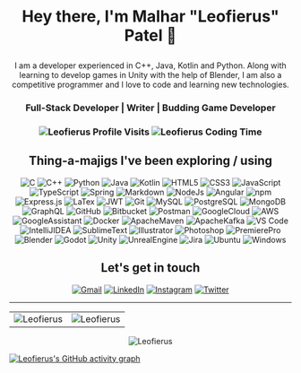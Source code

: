 <h1 align="center">
  
  Hey there, I'm Malhar "Leofierus" Patel 🦋
<!--   <img alt="emoji" width="40" src="https://github.com/buildkite/emojis/blob/main/img-apple-64/1f98b.png" /> -->
</h1>

<div>
  <p align="center">
  I am a developer experienced in C++, Java, Kotlin and Python. Along with learning to develop games in Unity with the help of Blender, I am also a competitive programmer and I love to code and learning new technologies.</h4>
  </p>
  <h3 align="center"> Full-Stack Developer | Writer | Budding Game Developer </h3>
</div>

<h3>
  <p align="center">
    <img src="https://komarev.com/ghpvc/?username=Leofierus&label=Profile%20views&color=6805D3&style=for-the-badge" alt="Leofierus Profile Visits" />
    <img src="https://wakatime.com/badge/user/b3f5de9c-62a4-4c11-92ec-78c46f18edb5.svg?style=for-the-badge" alt="Leofierus Coding Time" />
<!--    <img src="https://www.codewars.com/users/Leofierus/badges/micro" alt="Leofierus Codewars Profile" /> -->
  </p>
</h3>

<div>
  <h2 align="center">Thing-a-majigs I've been exploring / using</h2>
  <p align="center"> 
<!--    Languages/Frameworks -->
    <img alt="C" src="https://img.shields.io/badge/c-%2300599C.svg?&style=for-the-badge&logo=c&logoColor=white" />
    <img alt="C++" src="https://img.shields.io/badge/c++-%2300599C.svg?&style=for-the-badge&logo=c%2B%2B&ogoColor=white" />
    <img alt="Python" src="https://img.shields.io/badge/python-%2314354C.svg?style=for-the-badge&logo=python&logoColor=white"/>
    <img alt="Java" src="https://img.shields.io/badge/java-%23ED8B00.svg?&style=for-the-badge&logo=java&logoColor=white" />
    <img alt="Kotlin" src="https://img.shields.io/badge/kotlin-%237F52FF.svg?style=for-the-badge&logo=kotlin&logoColor=white" />
    <img alt="HTML5" src="https://img.shields.io/badge/html5-%23E34F26.svg?&style=for-the-badge&logo=html5&logoColor=white" />
    <img alt="CSS3" src="https://img.shields.io/badge/css3-%231572B6.svg?&style=for-the-badge&logo=css3&logoColor=white" />
    <img alt="JavaScript" src="https://img.shields.io/badge/javascript-%23323330.svg?&style=for-the-badge&logo=javascript&logoColor=%23F7DF1E" />
    <img alt="TypeScript" src="https://img.shields.io/badge/typescript-%23007ACC.svg?style=for-the-badge&logo=typescript&logoColor=white" />
    <img alt="Spring" src="https://img.shields.io/badge/spring-%236DB33F.svg?style=for-the-badge&logo=spring&logoColor=white" />
    <img alt="Markdown" src="https://img.shields.io/badge/markdown-%23000000.svg?style=for-the-badge&logo=markdown&logoColor=white" />
    <img alt="NodeJs" src="https://img.shields.io/badge/Node.js-339933?style=for-the-badge&logo=nodedotjs&logoColor=white" />
    <img alt="Angular" src="https://img.shields.io/badge/angular-%23DD0031.svg?style=for-the-badge&logo=angular&logoColor=white" />
    <img alt="npm" src="https://img.shields.io/badge/npm-CB3837?style=for-the-badge&logo=npm&logoColor=white" />
    <img alt="Express.js" src="https://img.shields.io/badge/Express.js-000000?style=for-the-badge&logo=express&logoColor=white" />
    <img alt="LaTex" src="https://img.shields.io/badge/latex-%23008080.svg?style=for-the-badge&logo=latex&logoColor=white" />
    <img alt="JWT" src="https://img.shields.io/badge/JWT-black?style=for-the-badge&logo=JSON%20web%20tokens" />
    <img alt="Git" src="https://img.shields.io/badge/Git-F05032?style=for-the-badge&logo=git&logoColor=white" />
<!--    Database -->
    <img alt="MySQL" src="https://img.shields.io/badge/MySQL-00000F?style=for-the-badge&logo=mysql&logoColor=white" />
    <img alt="PostgreSQL" src="https://img.shields.io/badge/postgres-%23316192.svg?style=for-the-badge&logo=postgresql&logoColor=white" />
    <img alt="MongoDB" src="https://img.shields.io/badge/MongoDB-white?style=for-the-badge&logo=mongodb&logoColor=4EA94B" />
    <img alt="GraphQL" src="https://img.shields.io/badge/-GraphQL-E10098?style=for-the-badge&logo=graphql&logoColor=white" />
<!--    Online Tools -->
    <img alt="GitHub" src="https://img.shields.io/badge/github-%23121011.svg?style=for-the-badge&logo=github&logoColor=white" />
    <img alt="Bitbucket" src="https://img.shields.io/badge/bitbucket-%230047B3.svg?style=for-the-badge&logo=bitbucket&logoColor=white" />
    <img alt="Postman" src="https://img.shields.io/badge/Postman-FF6C37?style=for-the-badge&logo=postman&logoColor=white" />
    <img alt="GoogleCloud" src="https://img.shields.io/badge/Google_Cloud-4285F4?style=for-the-badge&logo=google-cloud&logoColor=white" />
    <img alt="AWS" src="https://img.shields.io/badge/AWS-%23FF9900.svg?style=for-the-badge&logo=amazon-aws&logoColor=white" />
<!--     <img alt="Cloudflare" src="https://img.shields.io/badge/Cloudflare-F38020?style=for-the-badge&logo=Cloudflare&logoColor=white" /> -->
    <img alt="GoogleAssistant" src="https://img.shields.io/badge/google%20assistant-4285F4?style=for-the-badge&logo=google%20assistant&logoColor=white" />
    <img alt="Docker" src="https://img.shields.io/badge/docker-%230db7ed.svg?style=for-the-badge&logo=docker&logoColor=white" />
    <img alt="ApacheMaven" src="https://img.shields.io/badge/Apache%20Maven-C71A36?style=for-the-badge&logo=Apache%20Maven&logoColor=white" />
    <img alt="ApacheKafka" src="https://img.shields.io/badge/Apache%20Kafka-000?style=for-the-badge&logo=apachekafka" />
<!--    Softwares -->
    <img alt="VS Code" src="https://img.shields.io/badge/Visual_Studio_Code-0078D4?style=for-the-badge&logo=visual%20studio%20code&logoColor=white" />
    <img alt="IntelliJIDEA" src="https://img.shields.io/badge/IntelliJIDEA-000000.svg?style=for-the-badge&logo=intellij-idea&logoColor=white" />
    <img alt="SublimeText" src="https://img.shields.io/badge/sublime_text-%23575757.svg?style=for-the-badge&logo=sublime-text&logoColor=important" />
    <img alt="Illustrator" src="https://img.shields.io/badge/adobe%20illustrator-%23FF9A00.svg?style=for-the-badge&logo=adobe%20illustrator&logoColor=white" />
    <img alt="Photoshop" src="https://img.shields.io/badge/adobe%20photoshop-%2331A8FF.svg?style=for-the-badge&logo=adobe%20photoshop&logoColor=white" />
    <img alt="PremierePro" src="https://img.shields.io/badge/Adobe%20Premiere%20Pro-9999FF.svg?style=for-the-badge&logo=Adobe%20Premiere%20Pro&logoColor=white" />
    <img alt="Blender" src="https://img.shields.io/badge/blender-%23F5792A.svg?style=for-the-badge&logo=blender&logoColor=white" />
    <img alt="Godot" src="https://img.shields.io/badge/GODOT-%23FFFFFF.svg?style=for-the-badge&logo=godot-engine" />
    <img alt="Unity" src="https://img.shields.io/badge/unity-%23000000.svg?style=for-the-badge&logo=unity&logoColor=white" />
    <img alt="UnrealEngine" src="https://img.shields.io/badge/unrealengine-%23313131.svg?style=for-the-badge&logo=unrealengine&logoColor=white" />
    <img alt="Jira" src="https://img.shields.io/badge/jira-%230A0FFF.svg?style=for-the-badge&logo=jira&logoColor=white" />
<!--    Operating Systems -->
    <img alt="Ubuntu" src="https://img.shields.io/badge/Ubuntu-E95420?style=for-the-badge&logo=ubuntu&logoColor=white" />
    <img alt="Windows" src="https://img.shields.io/badge/Windows-0078D6?style=for-the-badge&logo=windows&logoColor=white" />
<!--     <img alt="" src="" />
    <img alt="" src="" />
    <img alt="" src="" />
    <img alt="" src="" />
    <img alt="" src="" /> -->
  </p>
</div>

<h2 align="center"> Let's get in touch </h2>

<div align="center">
  <a href="mailto:leofierus@gmail.com"><img alt="Gmail" src="https://img.shields.io/badge/Gmail-D14836?style=for-the-badge&logo=gmail&logoColor=white" /></a>
  <a href="https://www.linkedin.com/in/malhar-patel-199431105/"><img alt="LinkedIn" src="https://img.shields.io/badge/linkedin-%230077B5.svg?style=for-the-badge&logo=linkedin&logoColor=white" /></a>
  <a href="https://www.instagram.com/leofierus/"><img alt="Instagram" src="https://img.shields.io/badge/instagram-%23E4405F.svg?style=for-the-badge&logo=Instagram&logoColor=white" /></a>
  <a href="https://twitter.com/leofierus"><img alt="Twitter" src="https://img.shields.io/badge/Twitter-%231DA1F2.svg?style=for-the-badge&logo=Twitter&logoColor=white" /></a>
</div>

-------

<table>
  <tr>
    <td>
      <img src="https://github-readme-stats.vercel.app/api?username=Leofierus&include_all_commits=true&count_private=true&show_icons=true&line_height=20&title_color=7A7ADB&icon_color=2234AE&text_color=D3D3D3&bg_color=0,000000,130F40" alt="Leofierus" />
    <td>
      <img src="https://github-readme-stats.vercel.app/api/top-langs?username=Leofierus&show_icons=true&locale=en&layout=compact&title_color=7A7ADB&icon_color=2234AE&text_color=D3D3D3&bg_color=0,000000,130F40" alt="Leofierus" /></td>
  </tr>
</table>

<div align="center">
  <p><img align="center" src="https://github-readme-streak-stats.herokuapp.com/?user=Leofierus&theme=dark" alt="Leofierus" /></p>
</div>

[![Leofierus's GitHub activity graph](https://activity-graph.herokuapp.com/graph?username=Leofierus&theme=xcode)](https://github.com/Leofierus)

<!-- USE LATER  

Link containing image
<a href=""><img alt="" src="" /></a>

-->

